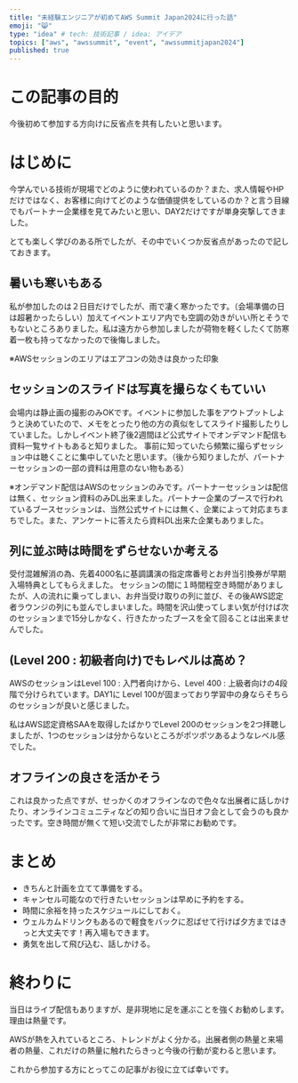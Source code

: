```yaml
---
title: "未経験エンジニアが初めてAWS Summit Japan2024に行った話"
emoji: "😸"
type: "idea" # tech: 技術記事 / idea: アイデア
topics: ["aws", "awssummit", "event", "awssummitjapan2024"]
published: true
---
```

# この記事の目的

今後初めて参加する方向けに反省点を共有したいと思います。

# はじめに

今学んでいる技術が現場でどのように使われているのか？また、求人情報やHPだけではなく、お客様に向けてどのような価値提供をしているのか？と言う目線でもパートナー企業様を見てみたいと思い、DAY2だけですが単身突撃してきました。

とても楽しく学びのある所でしたが、その中でいくつか反省点があったので記しておきます。



## 暑いも寒いもある

私が参加したのは２日目だけでしたが、雨で凄く寒かったです。（会場準備の日は超暑かったらしい）加えてイベントエリア内でも空調の効きがいい所とそうでもないところありました。私は遠方から参加しましたが荷物を軽くしたくて防寒着一枚も持ってなかったので後悔しました。

※AWSセッションのエリアはエアコンの効きは良かった印象

## セッションのスライドは写真を撮らなくもていい

会場内は静止画の撮影のみOKです。イベントに参加した事をアウトプットしようと決めていたので、メモをとったり他の方の真似をしてスライド撮影したりしていました。しかしイベント終了後2週間ほど公式サイトでオンデマンド配信も資料一覧サイトもあると知りました。
事前に知っていたら頻繁に撮らずセッション中は聴くことに集中していたと思います。（後から知りましたが、パートナーセッションの一部の資料は用意のない物もある）


※オンデマンド配信はAWSのセッションのみです。パートナーセッションは配信は無く、セッション資料のみDL出来ました。パートナー企業のブースで行われているブースセッションは、当然公式サイトには無く、企業によって対応まちまちでした。また、アンケートに答えたら資料DL出来た企業もありました。

## 列に並ぶ時は時間をずらせないか考える

受付混雑解消の為、先着4000名に基調講演の指定席番号とお弁当引換券が早期入場特典としてもらえました。
セッションの間に１時間程空き時間がありましたが、人の流れに乗ってしまい、お弁当受け取りの列に並び、その後AWS認定者ラウンジの列にも並んでしまいました。時間を沢山使ってしまい気が付けば次のセッションまで15分しかなく、行きたかったブースを全て回ることは出来ませんでした。

## (Level 200 : 初級者向け)でもレベルは高め？

AWSのセッションはLevel 100 : 入門者向けから、Level 400 : 上級者向けの4段階で分けられています。DAY1に Level 100が固まっており学習中の身ならそちらのセッションが良いと感じました。

私はAWS認定資格SAAを取得したばかりでLevel 200のセッションを2つ拝聴しましたが、1つのセッションは分からないところがポツポツあるようなレベル感でした。

## オフラインの良さを活かそう

これは良かった点ですが、せっかくのオフラインなので色々な出展者に話しかけたり、オンラインコミュニティなどの知り合いに当日オフ会として会うのも良かったです。空き時間が無くて短い交流でしたが非常にお勧めです。

# まとめ

* きちんと計画を立てて準備をする。
* キャンセル可能なので行きたいセッションは早めに予約をする。
* 時間に余裕を持ったスケジュールにしておく。
* ウェルカムドリンクもあるので軽食をバックに忍ばせて行けば夕方まではきっと大丈夫です！再入場もできます。
* 勇気を出して飛び込む、話しかける。

# 終わりに

当日はライブ配信もありますが、是非現地に足を運ぶことを強くお勧めします。理由は熱量です。

AWSが熱を入れているところ、トレンドがよく分かる。出展者側の熱量と来場者の熱量、これだけの熱量に触れたらきっと今後の行動が変わると思います。

これから参加する方にとってこの記事がお役に立てば幸いです。

